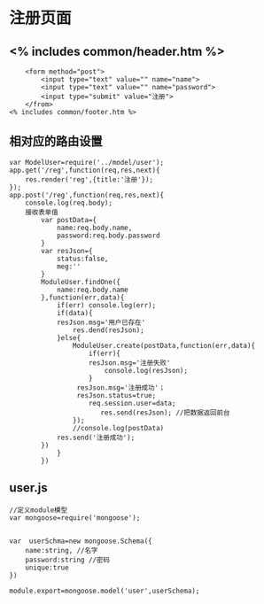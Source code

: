 # 注册页面
## <% includes common/header.htm %>
        <form method="post">
            <input type="text" value="" name="name">
            <input type="text" value="" name="password">
            <input type="submit" value="注册">
        </from> 
    <% includes common/footer.htm %>
## 相对应的路由设置
    var ModelUser=require('../model/user');
    app.get('/reg',function(req,res,next){
        res.render('reg',{title:'注册'});
    });
    app.post('/reg',function(req,res,next){
        console.log(req.body);
        接收表单值
            var postData={
                name:req.body.name,
                password:req.body.password
            }
            var resJson={
                status:false,
                meg:''
            }
            ModuleUser.findOne({
                name:req.body.name
            },function(err,data){
                if(err) console.log(err);
                if(data){
                resJson.msg='用户已存在'
                    res.dend(resJson);
                }else{
                    ModuleUser.create(postData,function(err,data){
                        if(err){
                        resJson.msg='注册失败'
                            console.log(resJson);
                        }
                     resJson.msg='注册成功'；
                     resJson.status=true;
                        req.session.user=data;
                           res.send(resJson); //把数据返回前台
                    });
                    //console.log(postData)
                res.send('注册成功');
            })   
                }
            })

## user.js
    //定义module模型
    var mongoose=require('mongoose');
    
    
    var  userSchma=new mongoose.Schema({
        name:string, //名字
        password:string //密码
        unique:true
    })
    
    module.export=mongoose.model('user',userSchema);
     